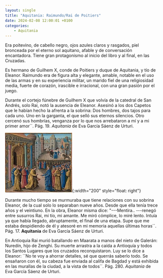 ```yaml
---
layout: single
title: "Aquitania: Raimundo/Rai de Poitiers"
date: 2024-02-08 12:00:01 +0100
categories: 
    - Aquitania
---
```

Era poitevino, de cabello negro, ojos azules claros y rasgados, piel
bronceada por el eterno sol aquitano, afable y de conversación
encantadora. Tiene gran protagonismo al inicio del libro y al final, en las Cruzadas.


Es hermano de Guilhem X, conde de Poitiers y duque de Aquitania, y tío de Eleanor. Raimundo era de figura alta y elegante, amable, notable en el uso de las armas y en su experiencia militar, un marido fiel de una religiosidad media, fuerte de corazón, irascible e irracional, con una gran pasión por el juego.


Durante el cortejo fúnebre de Guilhem X que volvía de la catedral de San Andrés, solo Rai, notó la ausencia de Eleanor. Asesinó a los dos Capetos que le habían hecho la afrenta a la sobrina: Dos hombres, dos
tajos para cada uno. Uno en la garganta, el que selló sus eternos
silencios. Otro cercenó sus hombrías, venganza por lo que nos
arrebataron a mí y a mi primer amor´´. Pág. 19. *Aquitania* de Eva
García Sáenz de Urturi.

![alt text](../assets/img/Raimundo.jpg){:width="200" style="float: right"} 
 

Durante mucho tiempo se murmuraba que
tiene relaciones con su sobrina Eleanor, de la cual solo lo separaban
nueve años. Desde que ella tenía trece años y el veintiuno. En la obra, Eleanor misma dice: "---Mentira.. ---renegó entre susurros Rai,
mi tío, mi amante. Me miró cómplice, lo miré lento. Intuía ya que había llegado, abruptamente, el final de una etapa. Supe que me estaba despidiendo de él y atesoré en mi memoria aquellas últimas horas´´.  Pág. 17. **Aquitania** de Eva García Sáenz de Urturi.


En Antioquia Rai murió batallando en Maarata a manos del nieto de
Galerán: Nuredín, hijo de Zenghi. Su muerte arrastra a la caída a
Antioquía y todos los Santos Lugares que los cruzados reconquistaron.
Luy se lo dice a Eleanor: ´´No te voy a ahorrar detalles, sé que
querrás saberlo todo. Se ensañaron con él, su cabeza fue enviada al
califa de Bagdad y está exhibida en las murallas de la ciudad, a la
vista de todos´´. Pág. 280. *Aquitania* de Eva García Sáenz de Urturi.


